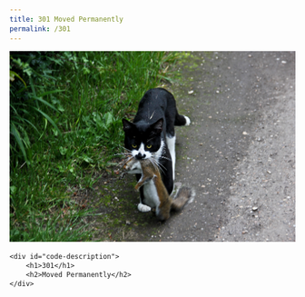 ```yaml
---
title: 301 Moved Permanently
permalink: /301
---
```

<div class="status-page-container">
<div>
    <img src="/assets/img/code/301.jpg" alt="301 Moved Permanently" />

    <div id="code-description">
        <h1>301</h1>
        <h2>Moved Permanently</h2>
    </div>
</div>
</div>
